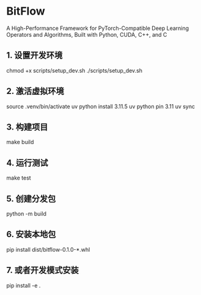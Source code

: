 # BitFlow
A High-Performance Framework for PyTorch-Compatible Deep Learning Operators and Algorithms, Built with Python, CUDA, C++, and C

## 1. 设置开发环境
chmod +x scripts/setup_dev.sh
./scripts/setup_dev.sh

## 2. 激活虚拟环境
source .venv/bin/activate
uv python install 3.11.5
uv python pin 3.11
uv sync

## 3. 构建项目
make build

## 4. 运行测试
make test

## 5. 创建分发包
python -m build

## 6. 安装本地包
pip install dist/bitflow-0.1.0-*.whl

## 7. 或者开发模式安装
pip install -e .
